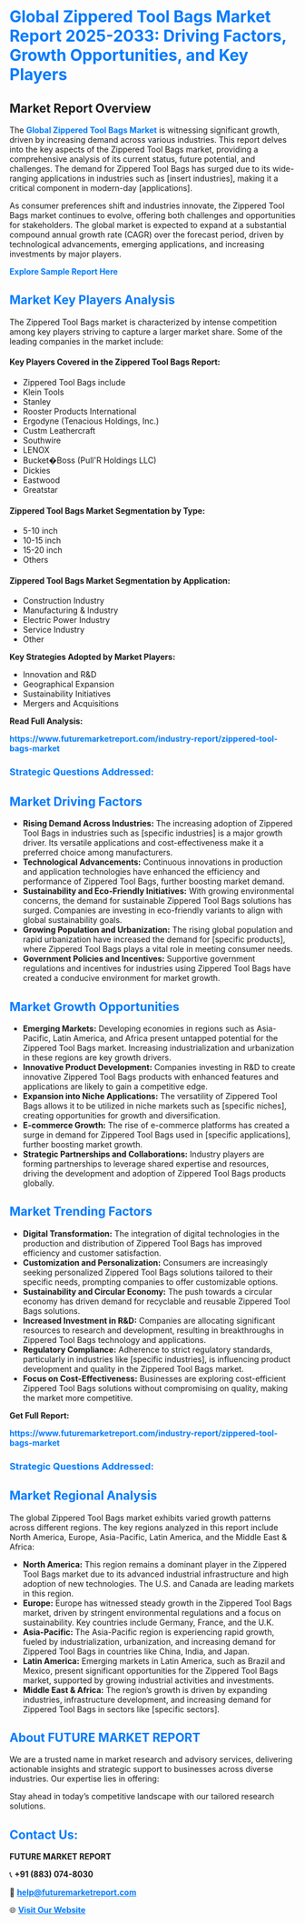 <h1 style="color: #007BFF;">Global Zippered Tool Bags Market Report 2025-2033: Driving Factors, Growth Opportunities, and Key Players</h1>

<section id="overview">
<h2>Market Report Overview</h2>
<p>The <a href="https://www.futuremarketreport.com/industry-report/zippered-tool-bags-market" style="color: #007BFF; text-decoration: none;"><strong>Global Zippered Tool Bags Market</strong></a> is witnessing significant growth, driven by increasing demand across various industries. This report delves into the key aspects of the Zippered Tool Bags market, providing a comprehensive analysis of its current status, future potential, and challenges. The demand for Zippered Tool Bags has surged due to its wide-ranging applications in industries such as [insert industries], making it a critical component in modern-day [applications].</p>
<p>As consumer preferences shift and industries innovate, the Zippered Tool Bags market continues to evolve, offering both challenges and opportunities for stakeholders. The global market is expected to expand at a substantial compound annual growth rate (CAGR) over the forecast period, driven by technological advancements, emerging applications, and increasing investments by major players.</p>
</section>

<section id="overview">
<p><a href="https://www.futuremarketreport.com/request-sample/reportId=100878" style="color: #007BFF; text-decoration: none;"><strong>Explore Sample Report Here</strong></a></p>
</section>

<section id="key-players">
<h2 style="color: #007BFF;">Market Key Players Analysis</h2>
<p>The Zippered Tool Bags market is characterized by intense competition among key players striving to capture a larger market share. Some of the leading companies in the market include:</p>
<h4>Key Players Covered in the Zippered Tool Bags Report:</h4>
<ul><li>Zippered Tool Bags include</li><li>Klein Tools</li><li>Stanley</li><li>Rooster Products International</li><li>Ergodyne (Tenacious Holdings, Inc.)</li><li>Custm Leathercraft</li><li>Southwire</li><li>LENOX</li><li>Bucket�Boss (Pull&#039;R Holdings LLC)</li><li>Dickies</li><li>Eastwood</li><li>Greatstar</li></ul>
<h4>Zippered Tool Bags Market Segmentation by Type:</h4>
<ul><li>5-10 inch</li><li>10-15 inch</li><li>15-20 inch</li><li>Others</li></ul>

<h4>Zippered Tool Bags Market Segmentation by Application:</h4>
<ul><li>Construction Industry</li><li>Manufacturing &amp; Industry</li><li>Electric Power Industry</li><li>Service Industry</li><li>Other</li></ul>
<p><strong>Key Strategies Adopted by Market Players:</strong></p>
<ul>
<li>Innovation and R&D</li>
<li>Geographical Expansion</li>
<li>Sustainability Initiatives</li>
<li>Mergers and Acquisitions</li>
</ul>
</section>

<section>
<p><strong>Read Full Analysis: </strong></p><a href="https://www.futuremarketreport.com/industry-report/zippered-tool-bags-market" style="color: #007BFF; text-decoration: none;"><strong>https://www.futuremarketreport.com/industry-report/zippered-tool-bags-market</strong></a>
<h3 style="color: #007BFF;">Strategic Questions Addressed:</h3>
</section>

<section id="driving-factors">
<h2 style="color: #007BFF;">Market Driving Factors</h2>
<ul>
<li><strong>Rising Demand Across Industries:</strong> The increasing adoption of Zippered Tool Bags in industries such as [specific industries] is a major growth driver. Its versatile applications and cost-effectiveness make it a preferred choice among manufacturers.</li>
<li><strong>Technological Advancements:</strong> Continuous innovations in production and application technologies have enhanced the efficiency and performance of Zippered Tool Bags, further boosting market demand.</li>
<li><strong>Sustainability and Eco-Friendly Initiatives:</strong> With growing environmental concerns, the demand for sustainable Zippered Tool Bags solutions has surged. Companies are investing in eco-friendly variants to align with global sustainability goals.</li>
<li><strong>Growing Population and Urbanization:</strong> The rising global population and rapid urbanization have increased the demand for [specific products], where Zippered Tool Bags plays a vital role in meeting consumer needs.</li>
<li><strong>Government Policies and Incentives:</strong> Supportive government regulations and incentives for industries using Zippered Tool Bags have created a conducive environment for market growth.</li>
</ul>
</section>

<section id="growth-opportunities">
<h2 style="color: #007BFF;">Market Growth Opportunities</h2>
<ul>
<li><strong>Emerging Markets:</strong> Developing economies in regions such as Asia-Pacific, Latin America, and Africa present untapped potential for the Zippered Tool Bags market. Increasing industrialization and urbanization in these regions are key growth drivers.</li>
<li><strong>Innovative Product Development:</strong> Companies investing in R&D to create innovative Zippered Tool Bags products with enhanced features and applications are likely to gain a competitive edge.</li>
<li><strong>Expansion into Niche Applications:</strong> The versatility of Zippered Tool Bags allows it to be utilized in niche markets such as [specific niches], creating opportunities for growth and diversification.</li>
<li><strong>E-commerce Growth:</strong> The rise of e-commerce platforms has created a surge in demand for Zippered Tool Bags used in [specific applications], further boosting market growth.</li>
<li><strong>Strategic Partnerships and Collaborations:</strong> Industry players are forming partnerships to leverage shared expertise and resources, driving the development and adoption of Zippered Tool Bags products globally.</li>
</ul>
</section>

<section id="trending-factors">
<h2 style="color: #007BFF;">Market Trending Factors</h2>
<ul>
<li><strong>Digital Transformation:</strong> The integration of digital technologies in the production and distribution of Zippered Tool Bags has improved efficiency and customer satisfaction.</li>
<li><strong>Customization and Personalization:</strong> Consumers are increasingly seeking personalized Zippered Tool Bags solutions tailored to their specific needs, prompting companies to offer customizable options.</li>
<li><strong>Sustainability and Circular Economy:</strong> The push towards a circular economy has driven demand for recyclable and reusable Zippered Tool Bags solutions.</li>
<li><strong>Increased Investment in R&D:</strong> Companies are allocating significant resources to research and development, resulting in breakthroughs in Zippered Tool Bags technology and applications.</li>
<li><strong>Regulatory Compliance:</strong> Adherence to strict regulatory standards, particularly in industries like [specific industries], is influencing product development and quality in the Zippered Tool Bags market.</li>
<li><strong>Focus on Cost-Effectiveness:</strong> Businesses are exploring cost-efficient Zippered Tool Bags solutions without compromising on quality, making the market more competitive.</li>
</ul>
</section>

<section>
<p><strong>Get Full Report: </strong></p><a href="https://www.futuremarketreport.com/industry-report/zippered-tool-bags-market" style="color: #007BFF; text-decoration: none;"><strong>https://www.futuremarketreport.com/industry-report/zippered-tool-bags-market</strong></a>
<h3 style="color: #007BFF;">Strategic Questions Addressed:</h3>
</section>


<section id="regional-analysis">
<h2 style="color: #007BFF;">Market Regional Analysis</h2>
<p>The global Zippered Tool Bags market exhibits varied growth patterns across different regions. The key regions analyzed in this report include North America, Europe, Asia-Pacific, Latin America, and the Middle East & Africa:</p>
<ul>
<li><strong>North America:</strong> This region remains a dominant player in the Zippered Tool Bags market due to its advanced industrial infrastructure and high adoption of new technologies. The U.S. and Canada are leading markets in this region.</li>
<li><strong>Europe:</strong> Europe has witnessed steady growth in the Zippered Tool Bags market, driven by stringent environmental regulations and a focus on sustainability. Key countries include Germany, France, and the U.K.</li>
<li><strong>Asia-Pacific:</strong> The Asia-Pacific region is experiencing rapid growth, fueled by industrialization, urbanization, and increasing demand for Zippered Tool Bags in countries like China, India, and Japan.</li>
<li><strong>Latin America:</strong> Emerging markets in Latin America, such as Brazil and Mexico, present significant opportunities for the Zippered Tool Bags market, supported by growing industrial activities and investments.</li>
<li><strong>Middle East & Africa:</strong> The region’s growth is driven by expanding industries, infrastructure development, and increasing demand for Zippered Tool Bags in sectors like [specific sectors].</li>
</ul>
</section>

<footer>
<h2 style="color: #007BFF;">About FUTURE MARKET REPORT</h2>
<p>We are a trusted name in market research and advisory services, delivering actionable insights and strategic support to businesses across diverse industries. Our expertise lies in offering:</p>

<p>Stay ahead in today’s competitive landscape with our tailored research solutions.</p>

<h2 style="color: #007BFF;">Contact Us:</h2>
<p><strong>FUTURE MARKET REPORT</strong></p>
<p>📞 <strong>+91 (883) 074-8030</strong></p>
<p>📧 <strong><a href="mailto:help@futuremarketreport.com" style="color: #007BFF;">help@futuremarketreport.com</a></strong></p>
<p>🌐 <strong><a href="https://www.futuremarketreport.com/" style="color: #007BFF;">Visit Our Website</a></strong></p>
</footer>